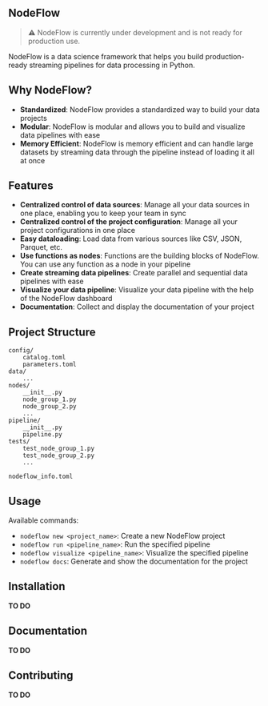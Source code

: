 ## NodeFlow
> ⚠️ NodeFlow is currently under development and is not ready for production use. 

NodeFlow is a data science framework that helps you build production-ready streaming pipelines for data processing in Python.

## Why NodeFlow?
- **Standardized**: NodeFlow provides a standardized way to build your data projects
- **Modular**: NodeFlow is modular and allows you to build and visualize data pipelines with ease
- **Memory Efficient**: NodeFlow is memory efficient and can handle large datasets by streaming data through the pipeline instead of loading it all at once

## Features
- **Centralized control of data sources**: Manage all your data sources in one place, enabling you to keep your team in sync
- **Centralized control of the project configuration**: Manage all your project configurations in one place
- **Easy dataloading**: Load data from various sources like CSV, JSON, Parquet, etc.
- **Use functions as nodes**: Functions are the building blocks of NodeFlow. You can use any function as a node in your pipeline
- **Create streaming data pipelines**: Create parallel and sequential data pipelines with ease
- **Visualize your data pipeline**: Visualize your data pipeline with the help of the NodeFlow dashboard
- **Documentation**: Collect and display the documentation of your project

## Project Structure
```
config/
    catalog.toml
    parameters.toml
data/
    ...
nodes/
    __init__.py
    node_group_1.py
    node_group_2.py
    ...
pipeline/
    __init__.py
    pipeline.py
tests/
    test_node_group_1.py
    test_node_group_2.py
    ...

nodeflow_info.toml
```

## Usage
Available commands:
- `nodeflow new <project_name>`: Create a new NodeFlow project
- `nodeflow run <pipeline_name>`: Run the specified pipeline
- `nodeflow visualize <pipeline_name>`: Visualize the specified pipeline
- `nodeflow docs`: Generate and show the documentation for the project

## Installation
**TO DO**

## Documentation
**TO DO**

## Contributing
**TO DO**